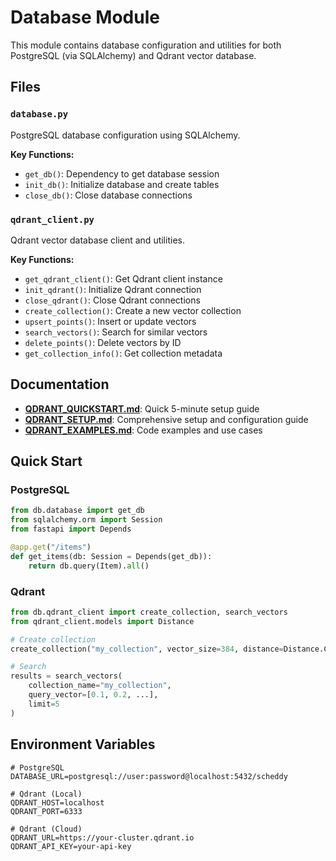 # Database Module

This module contains database configuration and utilities for both PostgreSQL (via SQLAlchemy) and Qdrant vector database.

## Files

### `database.py`
PostgreSQL database configuration using SQLAlchemy.

**Key Functions:**
- `get_db()`: Dependency to get database session
- `init_db()`: Initialize database and create tables
- `close_db()`: Close database connections

### `qdrant_client.py`
Qdrant vector database client and utilities.

**Key Functions:**
- `get_qdrant_client()`: Get Qdrant client instance
- `init_qdrant()`: Initialize Qdrant connection
- `close_qdrant()`: Close Qdrant connections
- `create_collection()`: Create a new vector collection
- `upsert_points()`: Insert or update vectors
- `search_vectors()`: Search for similar vectors
- `delete_points()`: Delete vectors by ID
- `get_collection_info()`: Get collection metadata

## Documentation

- **[QDRANT_QUICKSTART.md](../QDRANT_QUICKSTART.md)**: Quick 5-minute setup guide
- **[QDRANT_SETUP.md](QDRANT_SETUP.md)**: Comprehensive setup and configuration guide
- **[QDRANT_EXAMPLES.md](QDRANT_EXAMPLES.md)**: Code examples and use cases

## Quick Start

### PostgreSQL
```python
from db.database import get_db
from sqlalchemy.orm import Session
from fastapi import Depends

@app.get("/items")
def get_items(db: Session = Depends(get_db)):
    return db.query(Item).all()
```

### Qdrant
```python
from db.qdrant_client import create_collection, search_vectors
from qdrant_client.models import Distance

# Create collection
create_collection("my_collection", vector_size=384, distance=Distance.COSINE)

# Search
results = search_vectors(
    collection_name="my_collection",
    query_vector=[0.1, 0.2, ...],
    limit=5
)
```

## Environment Variables

```env
# PostgreSQL
DATABASE_URL=postgresql://user:password@localhost:5432/scheddy

# Qdrant (Local)
QDRANT_HOST=localhost
QDRANT_PORT=6333

# Qdrant (Cloud)
QDRANT_URL=https://your-cluster.qdrant.io
QDRANT_API_KEY=your-api-key
```
